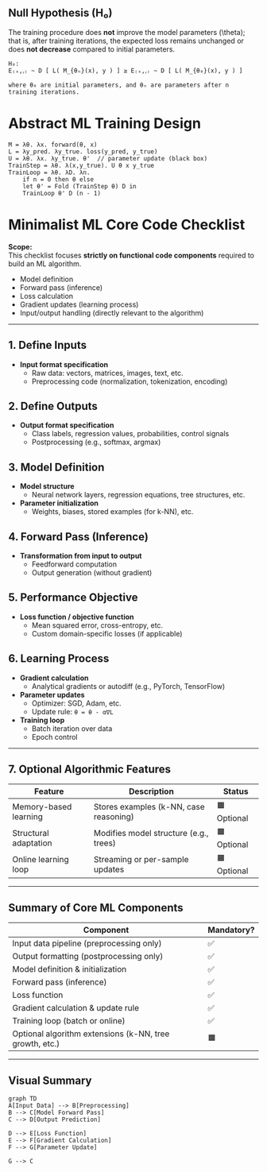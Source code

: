 ## Null Hypothesis (H₀)

The training procedure does **not** improve the model parameters \(\theta\); that is, after training iterations, the expected loss remains unchanged or does **not decrease** compared to initial parameters.

```text
H₀:  
E₍ₓ,ᵧ₎ ~ D [ L( M_{θₙ}(x), y ) ] ≥ E₍ₓ,ᵧ₎ ~ D [ L( M_{θ₀}(x), y ) ]

where θ₀ are initial parameters, and θₙ are parameters after n training iterations.
```

# Abstract ML Training Design

```text
M = λθ. λx. forward(θ, x)
L = λy_pred. λy_true. loss(y_pred, y_true)
U = λθ. λx. λy_true. θ'  // parameter update (black box)
TrainStep = λθ. λ(x,y_true). U θ x y_true
TrainLoop = λθ. λD. λn.
    if n = 0 then θ else
    let θ' = Fold (TrainStep θ) D in
    TrainLoop θ' D (n - 1)
```

# Minimalist ML Core Code Checklist

**Scope:**  
This checklist focuses **strictly on functional code components** required to build an ML algorithm.

- Model definition  
- Forward pass (inference)  
- Loss calculation  
- Gradient updates (learning process)  
- Input/output handling (directly relevant to the algorithm)

---

## 1. Define Inputs

- **Input format specification**  
  - Raw data: vectors, matrices, images, text, etc.
  - Preprocessing code (normalization, tokenization, encoding)

## 2. Define Outputs

- **Output format specification**  
  - Class labels, regression values, probabilities, control signals
  - Postprocessing (e.g., softmax, argmax)

## 3. Model Definition

- **Model structure**  
  - Neural network layers, regression equations, tree structures, etc.
- **Parameter initialization**  
  - Weights, biases, stored examples (for k-NN), etc.

## 4. Forward Pass (Inference)

- **Transformation from input to output**  
  - Feedforward computation
  - Output generation (without gradient)

## 5. Performance Objective

- **Loss function / objective function**  
  - Mean squared error, cross-entropy, etc.
  - Custom domain-specific losses (if applicable)

## 6. Learning Process

- **Gradient calculation**  
  - Analytical gradients or autodiff (e.g., PyTorch, TensorFlow)
- **Parameter updates**  
  - Optimizer: SGD, Adam, etc.
  - Update rule: `θ = θ - α∇L`
- **Training loop**  
  - Batch iteration over data
  - Epoch control

---

## 7. Optional Algorithmic Features

| Feature               | Description                              | Status   |
|----------------------|------------------------------------------|----------|
| Memory-based learning | Stores examples (k-NN, case reasoning)   | 🟧 Optional |
| Structural adaptation | Modifies model structure (e.g., trees)   | 🟧 Optional |
| Online learning loop  | Streaming or per-sample updates          | 🟧 Optional |

---

## Summary of Core ML Components

| Component                        | Mandatory? |
|---------------------------------|------------|
| Input data pipeline (preprocessing only) | ✅ |
| Output formatting (postprocessing only)   | ✅ |
| Model definition & initialization        | ✅ |
| Forward pass (inference)                 | ✅ |
| Loss function                            | ✅ |
| Gradient calculation & update rule      | ✅ |
| Training loop (batch or online)          | ✅ |
| Optional algorithm extensions (k-NN, tree growth, etc.) | 🟧 |

---

## Visual Summary

```mermaid
graph TD
A[Input Data] --> B[Preprocessing]
B --> C[Model Forward Pass]
C --> D[Output Prediction]

D --> E[Loss Function]
E --> F[Gradient Calculation]
F --> G[Parameter Update]

G --> C
